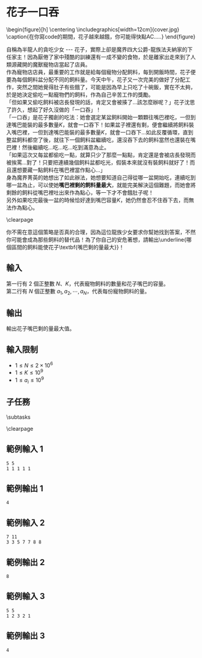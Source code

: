 # 花子一口吞

\begin{figure}[h]
\centering
\includegraphics[width=12cm]{cover.jpg}
\caption{在你寫code的期間，花子越來越餓，你可能得快點AC.....}
\end{figure}

自稱為半龍人的貪吃少女 --- 花子，實際上卻是魔界四大公爵-龍族法夫納家的下任家主！因為厭倦了家中殘酷的訓練還有一成不變的食物，於是離家出走來到了人類源藏開的魔獸寵物店當起了店員。  
作為寵物店店員，最重要的工作就是給每個寵物分配飼料，每到開飯時間，花子便要為每個飼料盆分配不同的飼料量。今天中午，花子又一次完美的做好了分配工作，突然之間她覺得肚子有些餓了，可能是因為早上只吃了十碗飯，實在不太夠，於是她決定偷吃一點寵物們的飼料，作為自己辛苦工作的獎勵。  
「但如果又偷吃飼料被店長發現的話，肯定又會被揍了...該怎麼辦呢？」花子沈思了許久，想起了好久沒做的「一口吞」！  
「一口吞」是花子獨創的吃法：她會選定某盆飼料開始一顆顆往嘴巴裡吃，一但到達嘴巴能裝的最多數量$K$，就會一口吞下！如果盆子裡還有剩，便會繼續將飼料裝入嘴巴裡，一但到達嘴巴能裝的最多數量$K$，就會一口吞下...如此反覆循環，直到整盆飼料都空了後，就往下一個飼料盆繼續吃，還沒吞下去的飼料當然也還裝在嘴巴裡！然後繼續吃...吃...吃...吃到滿意為止。  
「如果這次又每盆都偷吃一點，就算只少了那麼一點點，肯定還是會被店長發現而被挨罵...對了！只要把連續幾個飼料盆都吃光，假裝本來就沒有裝飼料就好了！而且還想要藏一點飼料在嘴巴裡當作點心...」  
身為魔界菁英的她想出了如此辦法，她想要知道自己得從哪一盆開始吃，連續吃到哪一盆為止，可以使她**嘴巴裡剩的飼料量最大**，就能完美解決這個難題，而她會將剩餘的飼料從嘴巴裡吐出來作為點心，等一下才不會餓肚子呢！  
另外如果吃完最後一盆的時候恰好達到嘴巴容量$K$，她仍然會忍不住吞下去，而無法作為點心。  

\clearpage

你不需在意這個策略是否真的合理，因為這位龍族少女要求你幫她找到答案，不然你可能會成為那些飼料的替代品！為了你自己的安危著想，請輸出\underline{哪個區間的飼料能使花子\textbf{嘴巴剩的量最大}}！

## 輸入
第一行有 $2$ 個正整數 $N$、$K$，代表寵物飼料的數量和花子嘴巴的容量。  
第二行有 $N$ 個正整數 $a_1, a_2, \cdots, a_N$，代表每份寵物飼料的量。  

## 輸出
輸出花子嘴巴剩的量最大值。  

## 輸入限制
- $1 \leq N \leq 2 \times 10^6$
- $1 \leq K \leq 10^9$
- $1 \leq a_i \leq 10^9$

## 子任務
\subtasks

\clearpage

## 範例輸入 1
```
5 5
1 1 1 1 1
```

## 範例輸出 1
```
4
```

## 範例輸入 2
```
7 11
3 3 5 7 7 8 8
```

## 範例輸出 2
```
8
```

## 範例輸入 3
```
5 5
1 2 3 2 1
```

## 範例輸出 3
```
4
```
